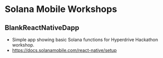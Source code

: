 # Solana Mobile Workshops

## BlankReactNativeDapp
- Simple app showing basic Solana functions for Hyperdrive Hackathon workshop.
- https://docs.solanamobile.com/react-native/setup
